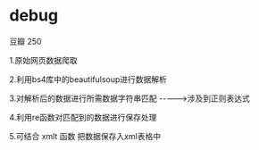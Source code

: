 # debug
豆瓣 250


1.原始网页数据爬取

2.利用bs4库中的beautifulsoup进行数据解析

3.对解析后的数据进行所需数据字符串匹配  ----->涉及到正则表达式

4.利用re函数对匹配到的数据进行保存处理  

5.可结合 xmlt 函数 把数据保存入xml表格中 
